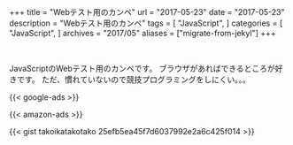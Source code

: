 +++
title = "Webテスト用のカンペ"
url = "2017-05-23"
date = "2017-05-23"
description = "Webテスト用のカンペ"
tags = [
    "JavaScript",
]
categories = [
    "JavaScript",
]
archives = "2017/05"
aliases = ["migrate-from-jekyl"]
+++

<br>

JavaScriptのWebテスト用のカンペです。
ブラウザがあればできるところが好きです。
ただ、慣れていないので競技プログラミングをしにくい。。。

<!-- Google Ads -->
{{< google-ads >}}

<!-- Amazon Ads -->
{{< amazon-ads >}}

{{< gist takoikatakotako 25efb5ea45f7d6037992e2a6c425f014 >}}
